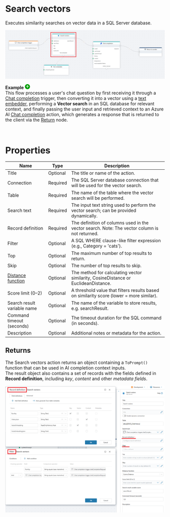# Search vectors
Executes similarity searches on vector data in a SQL Server database.



![img](../../../../images/flow/sql-vector-search.png)


**Example** ![img](../../../../images/strz.jpg)  
This flow processes a user's chat question by first receiving it through a [Chat completion](../../triggers/ai/chat-completion-trigger.md) trigger, then converting it into a vector using a [text embedder](../azure-ai/text-embedder.md), performing a **Vector search** in an SQL database for relevant context, and finally passing the user input and retrieved context to an Azure AI [Chat completion](../azure-ai/chat-completion.md) action, which generates a response that is returned to the client via the [Return](../built-in/return.md) node.

</br>

# Properties

| Name                         | Type      | Description                                                                                      | 
|------------------------------|-----------|--------------------------------------------------------------------------------------------------|
| Title                        | Optional  | The title or name of the action. |
| Connection                   | Required  | The SQL Server database connection that will be used for the vector search. |
| Table                        | Required  | The name of the table where the vector search will be performed. |
| Search text                  | Required  | The input text string used to perform the vector search; can be provided dynamically. |
| Record definition            | Required  | The definition of columns used in the vector search. Note: The vector column is not returned. |
| Filter                       | Optional  | A SQL WHERE clause-like filter expression (e.g., Category = 'cats'). |
| Top                          | Optional  | The maximum number of top results to return. |
| Skip                         | Optional  | The number of top results to skip. |
| [Distance function](https://learn.microsoft.com/en-us/azure/cosmos-db/gen-ai/distance-functions) | Optional  | The method for calculating vector similarity, CosineDistance or EuclideanDistance. |
| Score limit (0–2)            | Optional  | A threshold value that filters results based on similarity score (lower = more similar). |
| Search result variable name  | Optional  | The name of the variable to store results, e.g. searchResult. |
| Command timeout (seconds)    | Optional  | The timeout duration for the SQL command (in seconds). |
| Description                  | Optional  | Additional notes or metadata for the action. |

## Returns 

The Search vectors action returns an object containing a `ToPrompt()` function that can be used in AI completion context inputs.  
The result object also contains a set of records with the fields defined in **Record definition**, including *key*, *content* and other *metadata fields*. 


![img](../../../../images/flow/sql-vector-search1.png)